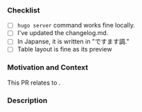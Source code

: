 ### Checklist
- [ ] `hugo server` command works fine locally.
- [ ] I've updated the changelog.md.
- [ ] In Japanse, it is written in "ですます調."
- [ ] Table layout is fine as its preview

### Motivation and Context

This PR relates to <issue>.

<!--- Why is this change required? What problem does it solve? -->
<!--- Please describe in detail how you tested your changes. --->

### Description
<!--- Describe your changes in detail -->
